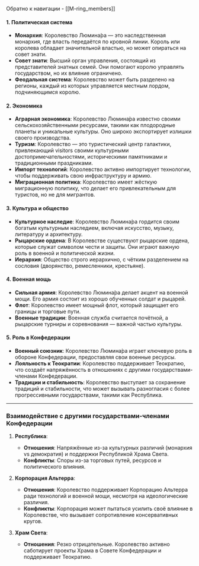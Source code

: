 Обратно к навигации - [[M-ring_members]]
#### 1. **Политическая система**

- **Монархия**: Королевство Люмина́ра — это наследственная монархия, где власть передаётся по кровной линии. Король или королева обладает значительной властью, но может опираться на совет знати.
- **Совет знати**: Высший орган управления, состоящий из представителей знатных семей. Они помогают королю управлять государством, но их влияние ограничено.
- **Феодальная система**: Королевство может быть разделено на регионы, каждый из которых управляется местным лордом, подчиняющимся королю.

#### 2. **Экономика**

- **Аграрная экономика**: Королевство Люмина́ра известно своими сельскохозяйственными ресурсами, такими как плодородные планеты и уникальные культуры. Оно широко экспортирует излишки своего производства.
- **Туризм**: Королевство — это туристический центр галактики, привлекающий visitors своими культурными достопримечательностями, историческими памятниками и традиционными праздниками.
- **Импорт технологий**: Королевство активно импортирует технологии, чтобы поддерживать свою инфраструктуру и армию.
- **Миграционная политика**: Королевство имеет жёсткую миграционную политику, что делает его привлекательным для туристов, но не для мигрантов.

#### 3. **Культура и общество**

- **Культурное наследие**: Королевство Люмина́ра гордится своим богатым культурным наследием, включая искусство, музыку, литературу и архитектуру.
- **Рыцарские ордена**: В Королевстве существуют рыцарские ордена, которые служат символом чести и защиты. Они играют важную роль в военной и политической жизни.
- **Иерархия**: Общество строго иерархично, с чётким разделением на сословия (дворянство, ремесленники, крестьяне).

#### 4. **Военная мощь**

- **Сильная армия**: Королевство Люмина́ра делает акцент на военной мощи. Его армия состоит из хорошо обученных солдат и рыцарей.
- **Флот**: Королевство имеет мощный флот, который защищает его границы и торговые пути.
- **Военные традиции**: Военная служба считается почётной, а рыцарские турниры и соревнования — важной частью культуры.

#### 5. **Роль в Конфедерации**

- **Военный союзник**: Королевство Люмина́ра играет ключевую роль в обороне Конфедерации, предоставляя свои военные ресурсы.
- **Лояльность к Теократии**: Королевство поддерживает Теократию, что создаёт напряжённость в отношениях с другими государствами-членами Конфедерации.
- **Традиции и стабильность**: Королевство выступает за сохранение традиций и стабильности, что может вызывать разногласия с более прогрессивными государствами, такими как Республика.
---

### **Взаимодействие с другими государствами-членами Конфедерации**

1. **Республика**:
    - **Отношения**: Напряжённые из-за культурных различий (монархия vs демократия) и поддержки Республикой Храма Света.
    - **Конфликты**: Споры из-за торговых путей, ресурсов и политического влияния.
      
2. **Корпорация Альтерра**:
    - **Отношения**: Королевство поддерживает Корпорацию Альтерра ради технологий и военной мощи, несмотря на идеологические различия.
    - **Конфликты**: Корпорация может пытаться усилить своё влияние в Королевстве, что вызывает сопротивление консервативных кругов.
      
3. **Храм Света**:
    - **Отношения**: Резко отрицательные. Королевство активно саботирует проекты Храма в Совете Конфедерации и поддерживает Теократию.